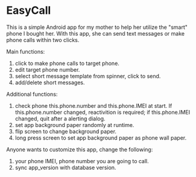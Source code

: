EasyCall
========

This is a simple Android app for my mother to help her utilize the "smart" phone I bought her.
With this app, she can send text messages or make phone calls within two clicks.

Main functions:
1. click to make phone calls to target phone.
2. edit target phone number.
3. select short message template from spinner, click to send.
4. add/delete short messages.

Additional functions:
1. check phone this.phone.number and this.phone.IMEI at start. If this.phone.number changed,
reactivition is required; if this.phone.IMEI changed, quit after a alerting dialog.
2. set app background paper randomly at runtime.
3. flip screen to change background paper.
4. long press screen to set app background paper as phone wall paper.

Anyone wants to customize this app, change the following:
1. your phone IMEI, phone number you are going to call.
2. sync app_version with database version.
